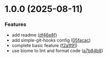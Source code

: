 # 1.0.0 (2025-08-11)


### Features

* add readme ([df46e8f](https://github.com/savageKarl/pinia-react/commit/df46e8f5f818a96a35e7150de305d7e0905849c2))
* add simple-git-hooks config ([05facac](https://github.com/savageKarl/pinia-react/commit/05facac1a7b5f1bec7aa43ad5b23afc68a13cb6f))
* complete basic feature ([f2a1f91](https://github.com/savageKarl/pinia-react/commit/f2a1f9176742451b08ecae5f1b9c8107787152ad))
* use biome to lint and format code ([a7b84b8](https://github.com/savageKarl/pinia-react/commit/a7b84b8ad6b285b39cadbcb34e6b5f69a31078d1))
